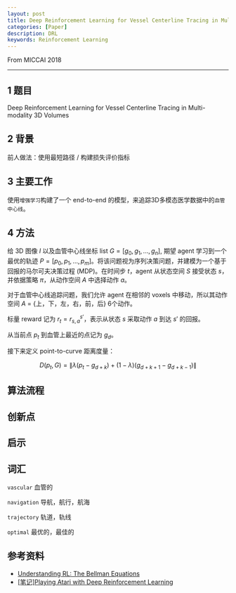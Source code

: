 ```yaml
---
layout: post
title: Deep Reinforcement Learning for Vessel Centerline Tracing in Multi-modality 3D Volumes
categories: [Paper]
description: DRL
keywords: Reinforcement Learning
---
```


From MICCAI 2018

---


## 1 题目
Deep Reinforcement Learning for Vessel Centerline Tracing in Multi-modality 3D Volumes

## 2 背景
前人做法：使用最短路径 / 构建损失评价指标

## 3 主要工作
使用`增强学习`构建了一个 end-to-end 的模型，来追踪3D多模态医学数据中的`血管中心线`。

## 4 方法
给 3D 图像 $I$ 以及血管中心线坐标 list $G = [g_{0}, g_{1}, ..., g_{n}]$, 期望 agent 学习到一个最优的轨迹 $P = [p_{0}, p_{1}, ..., p_{m}]$。将该问题视为序列决策问题，并建模为一个基于回报的马尔可夫决策过程 (MDP)。在时间步 $t$，agent 从状态空间 $S$ 接受状态 $s$，并依据策略 $\pi$，从动作空间 $A$ 中选择动作 $a$。

对于血管中心线追踪问题，我们允许 agent 在相邻的 voxels 中移动，所以其动作空间 $A$ = {上，下，左，右，前，后} 6个动作。

标量 reward 记为 $r_{t} = r_{s, a}^{s'}$，表示从状态 $s$ 采取动作 $a$ 到达 $s'$ 的回报。

从当前点 $p_{t}$ 到血管上最近的点记为 $g_{d}$。

接下来定义 point-to-curve 距离度量：

$$D(p_{t}, G) = \left \| \lambda (p_{t} - g_{d+k}) + (1-\lambda)(g_{d+k+1} - g_{d+k-1}) \right \| $$


## 算法流程


## 创新点


## 启示



## 词汇
`vascular` 血管的

`navigation` 导航，航行，航海

`trajectory` 轨道，轨线

`optimal` 最优的，最佳的

## 参考资料
- [Understanding RL: The Bellman Equations](https://joshgreaves.com/reinforcement-learning/understanding-rl-the-bellman-equations/)
- [[笔记]Playing Atari with Deep Reinforcement Learning](https://junmo1215.github.io/paper/2017/11/03/Note-Playing-Atari-with-Deep-Reinforcement-Learning.html)

